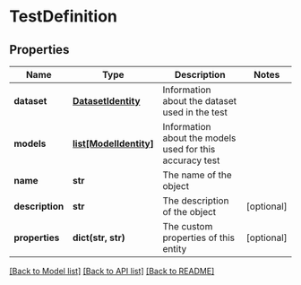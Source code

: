 # TestDefinition

## Properties
Name | Type | Description | Notes
------------ | ------------- | ------------- | -------------
**dataset** | [**DatasetIdentity**](DatasetIdentity.md) | Information about the dataset used in the test | 
**models** | [**list[ModelIdentity]**](ModelIdentity.md) | Information about the models used for this accuracy test | 
**name** | **str** | The name of the object | 
**description** | **str** | The description of the object | [optional] 
**properties** | **dict(str, str)** | The custom properties of this entity | [optional] 

[[Back to Model list]](../README.md#documentation-for-models) [[Back to API list]](../README.md#documentation-for-api-endpoints) [[Back to README]](../README.md)



